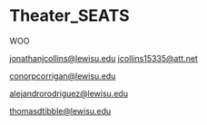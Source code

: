 Theater_SEATS
=============

WOO


jonathanjcollins@lewisu.edu
jcollins15335@att.net

conorpcorrigan@lewisu.edu

alejandrorodriguez@lewisu.edu

thomasdtibble@lewisu.edu
